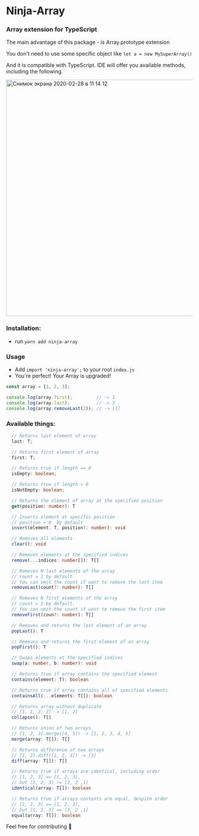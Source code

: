 # Ninja-Array
### Array extension for TypeScript

The main advantage of this package - is Array.prototype extension

You don't need to use some specific object like `let a = new MySuperArray()`

And it is compatible with TypeScript. IDE will offer you available methods, 
including the following.

<img width="638" alt="Снимок экрана 2020-02-28 в 11 14 12" src="https://user-images.githubusercontent.com/17552441/75522634-7d3d2f00-5a1b-11ea-8d00-376b56efd3e1.png">

### Installation:
- run `yarn add ninja-array`

### Usage
- Add `import 'ninja-array';` to your root `index.js`
- You're perfect! Your Array is upgraded!

```typescript
const array = [1, 2, 3];

console.log(array.first);         // -> 1
console.log(array.last);          // -> 3
console.log(array.removeLast(2)); // -> [1]
```

### Available things:
```typescript
  // Returns last element of array
  last: T;

  // Returns first element of array
  first: T;

  // Returns true if length == 0
  isEmpty: boolean;

  // Returns true if length > 0
  isNotEmpty: boolean;

  // Returns the element of array at the specified position
  get(position: number): T

  // Inserts element at specific position
  // position = 0  by default
  insert(element: T, position?: number): void

  // Removes all elements
  clear(): void

  // Removes elements at the specified indices
  remove(...indices: number[]): T[]

  // Removes N last elements of the array
  // count = 1 by default. 
  // You can omit the count if want to remove the last item
  removeLast(count?: number): T[]

  // Removes N first elements of the array
  // count = 1 by default. 
  // You can omit the count if want to remove the first item
  removeFirst(coun?: number): T[]

  // Removes and returns the last element of an array
  popLast(): T

  // Removes and returns the first element of an array
  popFirst(): T

  // Swaps elements at the specified indices
  swap(a: number, b: number): void

  // Returns true if array contains the specified element
  contains(element: T): boolean

  // Returns true if array contains all of specified elements
  containsAll(...elements: T[]): boolean

  // Returns array without duplicate
  // [1, 1, 2, 2] -> [1, 2]
  collapse(): T[]

  // Returns union of two arrays
  // [1, 2, 3].merge([4, 5]) -> [1, 2, 3, 4, 5]
  merge(array: T[]): T[]

  // Returns difference of two arrays
  // [1, 2].diff([1, 2, 3]) -> [3]
  diff(array: T[]): T[]

  // Returns true if arrays are identical, including order
  // [1, 2, 3] == [1, 2, 3], 
  // but [1, 2, 3] != [3, 2 ,1]
  identical(array: T[]): boolean

  // Returns true if arrays contents are equal, despite order
  // [1, 2, 3] == [1, 2, 3], 
  // but [1, 2, 3] == [3, 2 ,1]
  equal(array: T[]): boolean

```

Feel free for contributing 🤗
